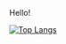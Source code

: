 Hello!

[![Top Langs](https://github-readme-stats.vercel.app/api/top-langs/?username=vityaman&layout=compact)](https://github.com/anuraghazra/github-readme-stats)
